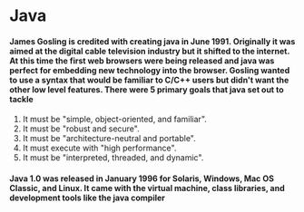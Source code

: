 # Java
#### James Gosling is credited with creating java in June 1991. Originally it was aimed at the digital cable television industry but it shifted to the internet. At this time the first web browsers were being released and java was perfect for embedding new technology into the browser. Gosling wanted to use a syntax that would be familiar to C/C++ users but didn't want the other low level features. There were 5 primary goals that java set out to tackle
  1. It must be "simple, object-oriented, and familiar".
  2. It must be "robust and secure".
  3. It must be "architecture-neutral and portable".
  4. It must execute with "high performance".
  5. It must be "interpreted, threaded, and dynamic".
#### Java 1.0 was released in January 1996 for Solaris, Windows, Mac OS Classic, and Linux. It came with the virtual machine, class libraries, and development tools like the java compiler
